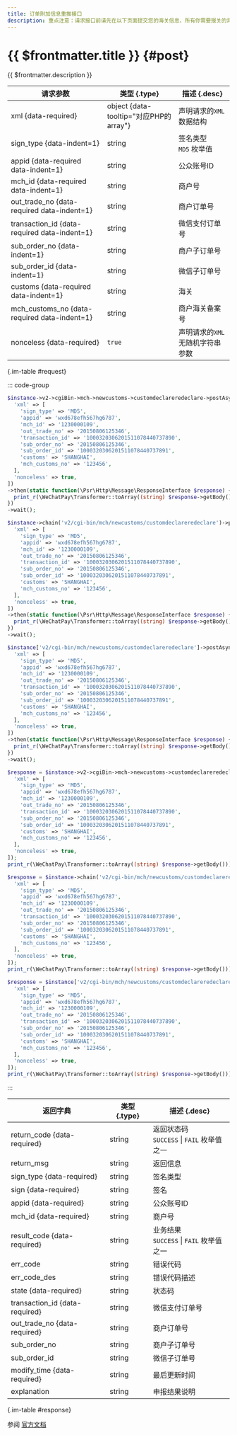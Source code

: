 ```yaml
---
title: 订单附加信息重推接口
description: 重点注意：请求接口前请先在以下页面提交您的海关信息，所有你需要报关的海关信息都需要提交，且信息真实有效。
---
```


# {{ $frontmatter.title }} {#post}

{{ $frontmatter.description }}

| 请求参数 | 类型 {.type} | 描述 {.desc}
| --- | --- | ---
| xml {data-required} | object {data-tooltip="对应PHP的array"} | 声明请求的`XML`数据结构
| sign_type {data-indent=1} | string | 签名类型<br/>`MD5` 枚举值
| appid {data-required data-indent=1} | string | 公众账号ID
| mch_id {data-required data-indent=1} | string | 商户号
| out_trade_no {data-required data-indent=1} | string | 商户订单号
| transaction_id {data-required data-indent=1} | string | 微信支付订单号
| sub_order_no {data-indent=1} | string | 商户子订单号
| sub_order_id {data-indent=1} | string | 微信子订单号
| customs {data-required data-indent=1} | string | 海关
| mch_customs_no {data-required data-indent=1} | string | 商户海关备案号
| nonceless {data-required} | `true` | 声明请求的`XML`无随机字符串参数

{.im-table #request}

::: code-group

```php [异步纯链式]
$instance->v2->cgiBin->mch->newcustoms->customdeclareredeclare->postAsync([
  'xml' => [
    'sign_type' => 'MD5',
    'appid' => 'wxd678efh567hg6787',
    'mch_id' => '1230000109',
    'out_trade_no' => '20150806125346',
    'transaction_id' => '1000320306201511078440737890',
    'sub_order_no' => '20150806125346',
    'sub_order_id' => '1000320306201511078440737891',
    'customs' => 'SHANGHAI',
    'mch_customs_no' => '123456',
  ],
  'nonceless' => true,
])
->then(static function(\Psr\Http\Message\ResponseInterface $response) {
  print_r(\WeChatPay\Transformer::toArray((string) $response->getBody()));
})
->wait();
```

```php [异步声明式]
$instance->chain('v2/cgi-bin/mch/newcustoms/customdeclareredeclare')->postAsync([
  'xml' => [
    'sign_type' => 'MD5',
    'appid' => 'wxd678efh567hg6787',
    'mch_id' => '1230000109',
    'out_trade_no' => '20150806125346',
    'transaction_id' => '1000320306201511078440737890',
    'sub_order_no' => '20150806125346',
    'sub_order_id' => '1000320306201511078440737891',
    'customs' => 'SHANGHAI',
    'mch_customs_no' => '123456',
  ],
  'nonceless' => true,
])
->then(static function(\Psr\Http\Message\ResponseInterface $response) {
  print_r(\WeChatPay\Transformer::toArray((string) $response->getBody()));
})
->wait();
```

```php [异步属性式]
$instance['v2/cgi-bin/mch/newcustoms/customdeclareredeclare']->postAsync([
  'xml' => [
    'sign_type' => 'MD5',
    'appid' => 'wxd678efh567hg6787',
    'mch_id' => '1230000109',
    'out_trade_no' => '20150806125346',
    'transaction_id' => '1000320306201511078440737890',
    'sub_order_no' => '20150806125346',
    'sub_order_id' => '1000320306201511078440737891',
    'customs' => 'SHANGHAI',
    'mch_customs_no' => '123456',
  ],
  'nonceless' => true,
])
->then(static function(\Psr\Http\Message\ResponseInterface $response) {
  print_r(\WeChatPay\Transformer::toArray((string) $response->getBody()));
})
->wait();
```

```php [同步纯链式]
$response = $instance->v2->cgiBin->mch->newcustoms->customdeclareredeclare->post([
  'xml' => [
    'sign_type' => 'MD5',
    'appid' => 'wxd678efh567hg6787',
    'mch_id' => '1230000109',
    'out_trade_no' => '20150806125346',
    'transaction_id' => '1000320306201511078440737890',
    'sub_order_no' => '20150806125346',
    'sub_order_id' => '1000320306201511078440737891',
    'customs' => 'SHANGHAI',
    'mch_customs_no' => '123456',
  ],
  'nonceless' => true,
]);
print_r(\WeChatPay\Transformer::toArray((string) $response->getBody()));
```

```php [同步声明式]
$response = $instance->chain('v2/cgi-bin/mch/newcustoms/customdeclareredeclare')->post([
  'xml' => [
    'sign_type' => 'MD5',
    'appid' => 'wxd678efh567hg6787',
    'mch_id' => '1230000109',
    'out_trade_no' => '20150806125346',
    'transaction_id' => '1000320306201511078440737890',
    'sub_order_no' => '20150806125346',
    'sub_order_id' => '1000320306201511078440737891',
    'customs' => 'SHANGHAI',
    'mch_customs_no' => '123456',
  ],
  'nonceless' => true,
]);
print_r(\WeChatPay\Transformer::toArray((string) $response->getBody()));
```

```php [同步属性式]
$response = $instance['v2/cgi-bin/mch/newcustoms/customdeclareredeclare']->post([
  'xml' => [
    'sign_type' => 'MD5',
    'appid' => 'wxd678efh567hg6787',
    'mch_id' => '1230000109',
    'out_trade_no' => '20150806125346',
    'transaction_id' => '1000320306201511078440737890',
    'sub_order_no' => '20150806125346',
    'sub_order_id' => '1000320306201511078440737891',
    'customs' => 'SHANGHAI',
    'mch_customs_no' => '123456',
  ],
  'nonceless' => true,
]);
print_r(\WeChatPay\Transformer::toArray((string) $response->getBody()));
```

:::

| 返回字典 | 类型 {.type} | 描述 {.desc}
| --- | --- | ---
| return_code {data-required}| string | 返回状态码<br/>`SUCCESS` \| `FAIL` 枚举值之一
| return_msg | string | 返回信息
| sign_type {data-required}| string | 签名类型
| sign {data-required}| string | 签名
| appid {data-required}| string | 公众账号ID
| mch_id {data-required}| string | 商户号
| result_code {data-required}| string | 业务结果<br/>`SUCCESS` \| `FAIL` 枚举值之一
| err_code | string | 错误代码
| err_code_des | string | 错误代码描述
| state {data-required}| string | 状态码
| transaction_id {data-required}| string | 微信支付订单号
| out_trade_no {data-required}| string | 商户订单号
| sub_order_no | string | 商户子订单号
| sub_order_id | string | 微信子订单号
| modify_time {data-required}| string | 最后更新时间
| explanation | string | 申报结果说明

{.im-table #response}

参阅 [官方文档](https://pay.weixin.qq.com/wiki/doc/api/external/declarecustom.php?chapter=18_4)
